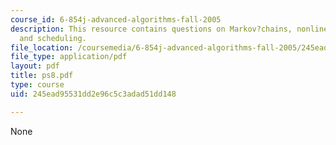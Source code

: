 ```yaml
---
course_id: 6-854j-advanced-algorithms-fall-2005
description: This resource contains questions on Markov?chains, nonlinear?programs,
  and scheduling.
file_location: /coursemedia/6-854j-advanced-algorithms-fall-2005/245ead95531dd2e96c5c3adad51dd148_ps8.pdf
file_type: application/pdf
layout: pdf
title: ps8.pdf
type: course
uid: 245ead95531dd2e96c5c3adad51dd148

---
```

None